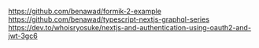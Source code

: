 https://github.com/benawad/formik-2-example
https://github.com/benawad/typescript-nextjs-graphql-series
https://dev.to/whoisryosuke/nextjs-and-authentication-using-oauth2-and-jwt-3gc6
